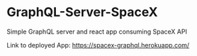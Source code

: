 # GraphQL-Server-SpaceX
Simple GraphQL server and react app consuming SpaceX API

Link to deployed App: https://spacex-graphql.herokuapp.com/
